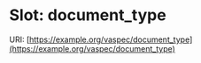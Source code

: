 # Slot: document_type

URI: [https://example.org/vaspec/document_type](https://example.org/vaspec/document_type)